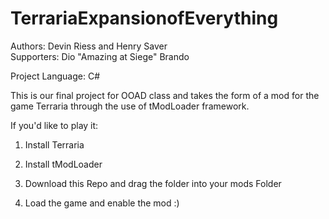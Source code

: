 # TerrariaExpansionofEverything

Authors: Devin Riess and Henry Saver \
Supporters: Dio "Amazing at Siege" Brando

Project Language: C#

This is our final project for OOAD class and takes the form of a mod for the game Terraria through the use of tModLoader framework.

If you'd like to play it:

1. Install Terraria

2. Install tModLoader

3. Download this Repo and drag the folder into your mods Folder

4. Load the game and enable the mod :)
